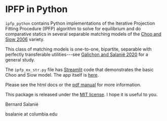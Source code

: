 # IPFP in Python

`ipfp_python` contains Python implementations of the Iterative
Projection Fitting Procedure (IPFP) algorithm to solve for equilibrium
and do comparative statics in several separable matching models 
of the 
[Choo and Siow 2006](https://www.jstor.org/stable/10.1086/498585?seq=1) variety. 

This class of matching models is one-to-one, bipartite, separable 
with perfectly transferable
utilities---see [Galichon and Salanié 2020](https://econ.columbia.edu/working-paper/cupids-invisible-hand-social-surplus-and-identification-in-matching-models-2/)
for a general study.

The `ipfp_ex_str.py` file has [Streamlit](https://www.streamlit.io/) code that demonstrates the basic Choo and Siow model. The app itself is [here](http://18.223.22.194:8501).

Please see the html docs  or the [pdf manual](docs/ipfp_python.pdf) for more information.

This package is released under the [MIT license](LICENSE.txt). I hope it is useful to you.

Bernard Salanié

bsalanie at columbia.edu

